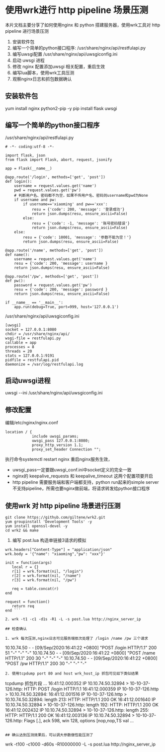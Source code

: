 # 使用wrk进行 http pipeline 场景压测

本片文档主要分享了如何使用nginx 和 python 搭建服务器，使用wrk工具对 http pipeline 进行场景压测

1. 安装软件包
2. 编写一个简单的python接口程序: /usr/share/nginx/api/restfulapi.py
3. 编写uwsgi配置 /usr/share/nginx/api/uwsgiconfig.ini
4. 启动 uwsgi 进程
5. 修改 nginx 配置添加uwsgi 相关配置，重启生效
6. 编写lua脚本，使用wrk工具压测
7. 观察nginx日志和抓包数据确认

## 安装软件包

yum install nginx python2-pip -y
pip install flask uwsgi

## 编写一个简单的python接口程序

/usr/share/nginx/api/restfulapi.py
```
# -*- coding:utf-8 -*-

import flask, json
from flask import Flask, abort, request, jsonify

app = Flask(__name__)

@app.route('/login', methods=['get', 'post'])
def login():
    username = request.values.get('name')
    pwd = request.values.get('pw')
    # 判断用户名、密码都不为空，如果不传用户名、密码则username和pwd为None
    if username and pw:
        if username=='xiaoming' and pw=='xxx':
            resu = {'code': 200, 'message': '登录成功'}
            return json.dumps(resu, ensure_ascii=False)
        else:
            resu = {'code': -1, 'message': '账号密码错误'}
            return json.dumps(resu, ensure_ascii=False)
    else:
        resu = {'code': 10001, 'message': '参数不能为空！'}
        return json.dumps(resu, ensure_ascii=False)

@app.route('/name', methods=['get', 'post'])
def name():
    username = request.values.get('name')
    resu = {'code': 200, 'message': username }
    return json.dumps(resu, ensure_ascii=False)

@app.route('/pw', methods=['get', 'post'])
def pw():
    password = request.values.get('pw')
    resu = {'code': 200, 'message': password }
    return json.dumps(resu, ensure_ascii=False)

if __name__ == '__main__':
    app.run(debug=True, port=999, host='127.0.0.1')
```

/usr/share/nginx/api/uwsgiconfig.ini
```
[uwsgi]
socket = 127.0.0.1:8080
chdir = /usr/share/nginx/api/
wsgi-file = restfulapi.py  
callable = app
processes = 8
threads = 20
stats = 127.0.0.1:9191
pidfile = restfulapi.pid
daemonize = /var/log/restfulapi.log
```
## 启动uwsgi进程

uwsgi --ini /usr/share/nginx/api/uwsgiconfig.ini

## 修改配置

编辑/etc/nginx/nginx.conf 
```
location / {
            include uwsgi_params;
            uwsgi_pass 127.0.0.1:8080;
            proxy_http_version 1.1;
            proxy_set_header Connection "";
```

执行命令systemctl restart nginx 重启nginx服务生效， 

* uwsgi_pass一定要跟uwsgi_conf.ini中socket定义的完全一致
* nginx的 keepalive_requests 和 keepalive_timeout 这两个配置项要开启
* http pipeline 需要服务端和客户端都支持，python run起来的simple server不支持pipeline，所需也要nginx做前端，将请求转发给python接口程序 


## 使用wrk 对 http pipeline 场景进行压测

```
git clone https://github.com/giltene/wrk2.git
yum groupinstall 'Development Tools' -y  
yum install openssl-devel -y
cd wrk2 && make 
```

1. 编写 post.lua 构造单链接3请求的模拟
``` wrk.method = "POST"
wrk.headers["Content-Type"] = "application/json"
wrk.body = '{"name": "xiaoming","pw": "xxx"}'

init = function(args)
   local r = {}
   r[1] = wrk.format(nil, "/login")
   r[2] = wrk.format(nil, "/name")
   r[3] = wrk.format(nil, "/pw")

   req = table.concat(r)
end

request = function()
   return req
end ```

2. wrk -t1 -c1 -d1s -R1 -L -s post.lua http://nginx_server_ip

## 检查确认

1. wrk 每次压测,nginx日志可见服务端依次处理了 /login /name /pw 三个请求
```
10.10.74.50 - - [09/Sep/2020:16:41:22 +0800] "POST /login HTTP/1.1" 200 51 "-" "-" "-"
10.10.74.50 - - [09/Sep/2020:16:41:22 +0800] "POST /name HTTP/1.1" 200 30 "-" "-" "-"
10.10.74.50 - - [09/Sep/2020:16:41:22 +0800] "POST /pw HTTP/1.1" 200 30 "-" "-" "-"
```
2. 使用tcpdump port 80 and host wrk_host_ip 抓包可见如下类似结果

```
tcpdump 抓包片段
...
16:41:12.000352 IP 10.10.74.50.32894 > 10-10-37-126.http: 
HTTP: POST /login HTTP/1.1
16:41:12.000359 IP 10-10-37-126.http > 10.10.74.50.32894: 
16:41:12.001516 IP 10-10-37-126.http > 10.10.74.50.32894: length 213: HTTP: HTTP/1.1 200 OK
16:41:12.001640 IP 10.10.74.50.32894 > 10-10-37-126.http: length 192: HTTP: HTTP/1.1 200 OK
16:41:12.002432 IP 10.10.74.50.32894 > 10-10-37-126.http: length 255: HTTP: HTTP/1.1 200 OK
16:41:12.003136 IP 10.10.74.50.32894 > 10-10-37-126.http: Flags [.], ack 598, win 128, options [nop,nop,TS val 
...
```

## 确认达到压测效果后，可以调大参数做性能压测了
```
wrk -t100 -c1000 -d60s -R10000000 -L -s post.lua http://nginx_server_ip
```

